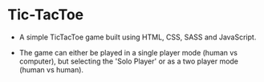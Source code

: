 # Tic-TacToe

- A simple TicTacToe game built using HTML, CSS, SASS and JavaScript.

- The game can either be played in a single player mode (human vs computer), but selecting the 'Solo Player' or as a two player mode (human vs human).
